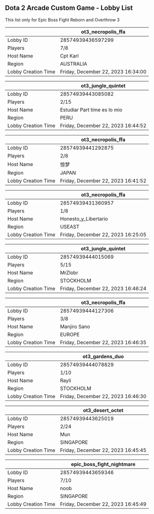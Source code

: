 ## Dota 2 Arcade Custom Game - Lobby List

This list only for Epic Boss Fight Reborn and Overthrow 3

|  | ot3_necropolis_ffa |
| ------ | ------ |
| Lobby ID | 28574939436597299 |
| Players | 7/8 |
| Host Name | Cpt Karl |
| Region | AUSTRALIA |
| Lobby Creation Time | Friday, December 22, 2023 16:34:00 |


|  | ot3_jungle_quintet |
| ------ | ------ |
| Lobby ID | 28574939443085082 |
| Players | 2/15 |
| Host Name | Estudiar Part time es lo mio |
| Region | PERU |
| Lobby Creation Time | Friday, December 22, 2023 16:44:52 |


|  | ot3_necropolis_ffa |
| ------ | ------ |
| Lobby ID | 28574939441292875 |
| Players | 2/8 |
| Host Name | 惊梦 |
| Region | JAPAN |
| Lobby Creation Time | Friday, December 22, 2023 16:41:52 |


|  | ot3_necropolis_ffa |
| ------ | ------ |
| Lobby ID | 28574939431360957 |
| Players | 1/8 |
| Host Name | Honesto_y_Libertario |
| Region | USEAST |
| Lobby Creation Time | Friday, December 22, 2023 16:25:05 |


|  | ot3_jungle_quintet |
| ------ | ------ |
| Lobby ID | 28574939444015069 |
| Players | 5/15 |
| Host Name | MrZlobr |
| Region | STOCKHOLM |
| Lobby Creation Time | Friday, December 22, 2023 16:46:24 |


|  | ot3_necropolis_ffa |
| ------ | ------ |
| Lobby ID | 28574939444127306 |
| Players | 3/8 |
| Host Name | Manjiro Sano |
| Region | EUROPE |
| Lobby Creation Time | Friday, December 22, 2023 16:46:35 |


|  | ot3_gardens_duo |
| ------ | ------ |
| Lobby ID | 28574939444078829 |
| Players | 1/10 |
| Host Name | Rayli |
| Region | STOCKHOLM |
| Lobby Creation Time | Friday, December 22, 2023 16:46:30 |


|  | ot3_desert_octet |
| ------ | ------ |
| Lobby ID | 28574939443625019 |
| Players | 2/24 |
| Host Name | Mun |
| Region | SINGAPORE |
| Lobby Creation Time | Friday, December 22, 2023 16:45:45 |


|  | epic_boss_fight_nightmare |
| ------ | ------ |
| Lobby ID | 28574939443659346 |
| Players | 7/10 |
| Host Name | noob |
| Region | SINGAPORE |
| Lobby Creation Time | Friday, December 22, 2023 16:45:49 |


